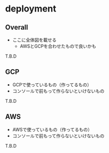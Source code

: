 # deployment

## Overall

- ここに全体図を載せる
  - AWSとGCPを合わせたもので良いかも

T.B.D

## GCP

- GCPで使っているもの（作ってるもの）
- コンソールで前もって作らないといけないもの

T.B.D

## AWS

- AWSで使っているもの（作ってるもの）
- コンソールで前もって作らないといけないもの

T.B.D
